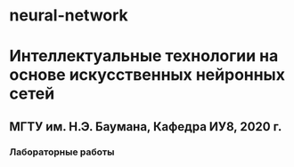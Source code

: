# neural-network
# Интеллектуальные технологии на основе искусственных нейронных сетей
## МГТУ им. Н.Э. Баумана, Кафедра ИУ8, 2020 г.
### Лабораторные работы
